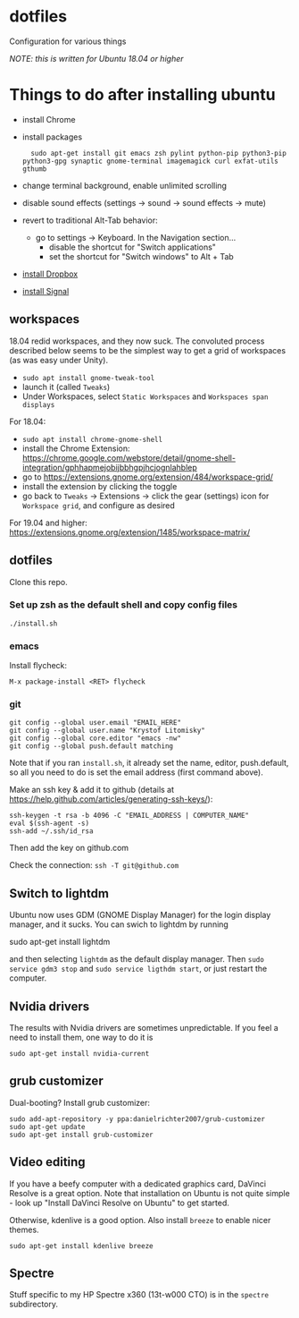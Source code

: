 # dotfiles
Configuration for various things

*NOTE: this is written for Ubuntu 18.04 or higher*


# Things to do after installing ubuntu

* install Chrome
* install packages

        sudo apt-get install git emacs zsh pylint python-pip python3-pip python3-gpg synaptic gnome-terminal imagemagick curl exfat-utils gthumb

* change terminal background, enable unlimited scrolling
* disable sound effects (settings -> sound -> sound effects -> mute)
* revert to traditional Alt-Tab behavior:
  * go to settings -> Keyboard. In the Navigation section...
    * disable the shortcut for "Switch applications"
    * set the shortcut for "Switch windows" to Alt + Tab
* [install Dropbox](https://www.dropbox.com/install-linux)
* [install Signal](https://signal.org/download/)


## workspaces
18.04 redid workspaces, and they now suck. The convoluted process described below seems to be the simplest way to get a grid of workspaces (as was easy under Unity).

* `sudo apt install gnome-tweak-tool`
* launch it (called `Tweaks`)
* Under Workspaces, select `Static Workspaces` and `Workspaces span displays`

For 18.04:
* `sudo apt install chrome-gnome-shell`
* install the Chrome Extension: https://chrome.google.com/webstore/detail/gnome-shell-integration/gphhapmejobijbbhgpjhcjognlahblep
* go to https://extensions.gnome.org/extension/484/workspace-grid/
* install the extension by clicking the toggle
* go back to `Tweaks` -> Extensions -> click the gear (settings) icon for `Workspace grid`, and configure as desired

For 19.04 and higher:
https://extensions.gnome.org/extension/1485/workspace-matrix/



## dotfiles

Clone this repo.

### Set up zsh as the default shell and copy config files

    ./install.sh



### emacs

Install flycheck:

    M-x package-install <RET> flycheck


### git

    git config --global user.email "EMAIL_HERE"
    git config --global user.name "Krystof Litomisky"
    git config --global core.editor "emacs -nw"
    git config --global push.default matching

Note that if you ran `install.sh`, it already set the name, editor, push.default,
so all you need to do is set the email address (first command above).

Make an ssh key & add it to github
(details at https://help.github.com/articles/generating-ssh-keys/):

    ssh-keygen -t rsa -b 4096 -C "EMAIL_ADDRESS | COMPUTER_NAME"
    eval $(ssh-agent -s)
    ssh-add ~/.ssh/id_rsa

Then add the key on github.com

Check the connection: `ssh -T git@github.com`


## Switch to lightdm

Ubuntu now uses GDM (GNOME Display Manager) for the login display manager, and it sucks.
You can swich to lightdm by running

   sudo apt-get install lightdm

and then selecting `lightdm` as the default display manager.
Then `sudo service gdm3 stop` and `sudo service ligthdm start`, or just restart the computer.



## Nvidia drivers

The results with Nvidia drivers are sometimes unpredictable.
If you feel a need to install them, one way to do it is

    sudo apt-get install nvidia-current


## grub customizer

Dual-booting? Install grub customizer:

    sudo add-apt-repository -y ppa:danielrichter2007/grub-customizer
    sudo apt-get update
    sudo apt-get install grub-customizer


## Video editing

If you have a beefy computer with a dedicated graphics card, DaVinci Resolve is a great option. Note that installation on Ubuntu is not quite simple - look up "Install DaVinci Resolve on Ubuntu" to get started.

Otherwise, kdenlive is a good option. Also install `breeze` to enable nicer themes.

    sudo apt-get install kdenlive breeze



## Spectre

Stuff specific to my HP Spectre x360 (13t-w000 CTO) is in the `spectre` subdirectory.

